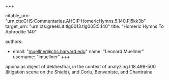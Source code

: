 +++


citable_urn: "urn:cts:CHS:Commentaries.AHCIP:HomericHymns.5.140.Pj5kk3b"
target_urn: "urn:cts:greekLit:tlg0013.tlg005:5.140"
title: "Homeric Hymns To Aphrodite 140"

authors:
- email: "muellner@chs.harvard.edu"
  name: "Leonard Muellner"
  username: "lmuellner"
+++

<p>apoina as object of dekhesthai, in the context of analyzing I.18.499-500 (litigation scene on the Shield), and Corlu, Benveniste, and Chantraine</p>